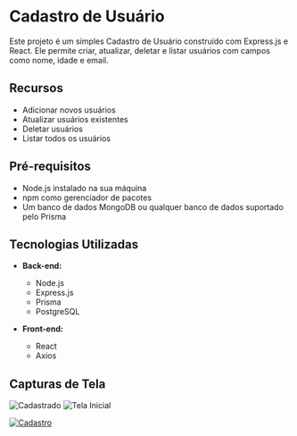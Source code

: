 
# Cadastro de Usuário

Este projeto é um simples Cadastro de Usuário construído com Express.js e React. Ele permite criar, atualizar, deletar e listar usuários com campos como nome, idade e email.

## Recursos

- Adicionar novos usuários
- Atualizar usuários existentes
- Deletar usuários
- Listar todos os usuários

## Pré-requisitos

- Node.js instalado na sua máquina
- npm como gerenciador de pacotes
- Um banco de dados MongoDB  ou qualquer banco de dados suportado pelo Prisma

## Tecnologias Utilizadas

- **Back-end:**
  - Node.js
  - Express.js
  - Prisma
  - PostgreSQL

- **Front-end:**
  - React
  - Axios

## Capturas de Tela

![Cadastrado](https://github.com/Michaeleduardoo/CADUS/assets/106412874/04a8dc9e-a439-41e9-904d-61c0c7950c07)
![Tela Inicial](https://github.com/Michaeleduardoo/CADUS/assets/106412874/d6cf1a2d-e820-4424-9263-665e94281faf)


  
<a href="https://cadeus.netlify.app/">
    <img loading="lazy" src="https://img.shields.io/badge/website-000000?style=for-the-badge&logo=About.me&logoColor=white" alt="Cadastro" />
</a>







